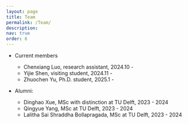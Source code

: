 ```yaml
---
layout: page
title: Team
permalink: /Team/
description: 
nav: true
order: 6
---
```


- Current members
    - Chenxiang Luo, research assistant, 2024.10 -
    - Yijie Shen, visiting student, 2024.11 -
    - Zhuochen Yu, Ph.D. student, 2025.1 -
    <!-- - Fanyi Meng, research assistant, 2025.1 - -->
    <!-- - Yukuan Ding, Ph.D. at TU Delft, 2023.10 -  -->

- Alumni:
    - Dinghao Xue, MSc with distinction at TU Delft, 2023 - 2024
    - Qingyue Yang, MSc at TU Delft, 2023 - 2024
    - Lalitha Sai Shraddha Bollapragada, MSc at TU Delft, 2023 - 2024